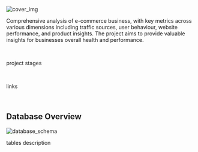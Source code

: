 ![cover_img](https://github.com/gnoevoy/Ecommerce_and_Web_Analytics/assets/43414592/a3bb8f58-4eca-4dc0-bbe5-ae5ecdc7d556)

Comprehensive analysis of e-commerce business, with key metrics across various dimensions including traffic sources, user behaviour, website performance, and product insights. The project aims to provide valuable insights for businesses overall health and performance.

<br>

project stages

<br>

links

<br>

## Database Overview
![database_schema](https://github.com/gnoevoy/Ecommerce_and_Web_Analytics/assets/43414592/e44ed531-0d8c-40f2-8179-ec47a2b71e0f)

tables description















